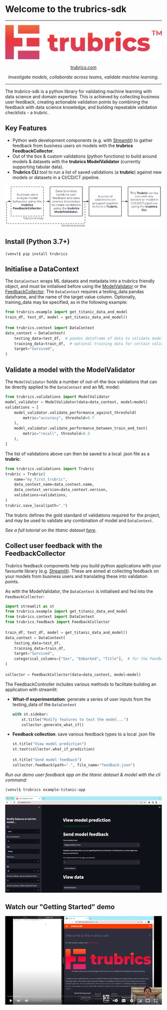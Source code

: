 # Welcome to the trubrics-sdk
-------

<center>

![logo-gradient](./assets/logo-gradient.png)

[trubrics.com](https://www.trubrics.com/home)

*Investigate models, collaborate across teams, validate machine learning.*
</center>

-------

The trubrics-sdk is a python library for validating machine learning with data science and domain expertise. This is achieved by collecting business user feedback, creating actionable validation points by combining the feedback with data science knowledge, and building repeatable validation checklists - a trubric.

## Key Features
- Python web development components (e.g. with [Streamlit](https://streamlit.io/)) to gather feedback from business users on models with the **trubrics FeedbackCollector**.
- Out of the box & custom validations (python functions) to build around models & datasets with the **trubrics ModelValidator** (currently supporting tabular data).
- **Trubrics CLI** tool to run a list of saved validations (a **trubric**) against new models or datasets in a CI/CD/CT pipeline.
<center>

![trubrics-explain](./assets/trubrics-explain.png)
</center>

## Install (Python 3.7+)
```console
(venv)$ pip install trubrics
```

## Initialise a DataContext
The `DataContext` wraps ML datasets and metadata into a trubrics friendly object, and must be initialised before using the [ModelValidator](#validate-a-model-with-the-modelvalidator) or the [FeedbackCollector](#collect-user-feedback-with-the-feedbackcollector). The `DataContext` requires a testing_data pandas dataframe, and the name of the target value column. Optionally, training_data may be specified, as in the following example:
```py
from trubrics.example import get_titanic_data_and_model
train_df, test_df, model = get_titanic_data_and_model()

from trubrics.context import DataContext
data_context = DataContext(
    testing_data=test_df,  # pandas dataframe of data to validate model on
    training_data=train_df,  # optional training data for certain validations
    target="Survived",
)
```

## Validate a model with the ModelValidator
The `ModelValidator` holds a number of out-of-the-box validations that can be directly applied to the `DataContext` and an ML model:
```py
from trubrics.validations import ModelValidator
model_validator = ModelValidator(data=data_context, model=model)
validations = [
    model_validator.validate_performance_against_threshold(
        metric="accuracy", threshold=0.7
    ),
    model_validator.validate_performance_between_train_and_test(
        metric="recall", threshold=0.3
    ),
]
```

The list of validations above can then be saved to a local .json file as a **trubric**:
```py
from trubrics.validations import Trubric
trubric = Trubric(
    name="my_first_trubric",
    data_context_name=data_context.name,
    data_context_version=data_context.version,
    validations=validations,
)
trubric.save_local(path=".")
```
The trubric defines the gold standard of validations required for the project, and may be used to validate any combination of model and `DataContext`.

*See a full tutorial on the titanic dataset [here](https://trubrics.github.io/trubrics-sdk/notebooks/titanic-demo.html)*.

## Collect user feedback with the FeedbackCollector
Trubrics feedback components help you build python applications with your favourite library (e.g. [Streamlit](https://streamlit.io/)).
These are aimed at collecting feedback on your models from business users and translating these into validation points.

As with the ModelValidator, the `DataContext` is initialised and fed into the `FeedbackCollector`:
```python
import streamlit as st
from trubrics.example import get_titanic_data_and_model
from trubrics.context import DataContext
from trubrics.feedback import FeedbackCollector

train_df, test_df, model = get_titanic_data_and_model()
data_context = DataContext(
    testing_data=test_df,
    training_data=train_df,
    target="Survived",
    categorical_columns=["Sex", "Embarked", "Title"],  # for the FeedbackCollector, categorical columns must be specified in the DataContext
)

collector = FeedbackCollector(data=data_context, model=model)
```

The FeedbackController includes various methods to facilitate building an application with streamlit:

- **What-if experimentation**: generate a series of user inputs from the testing_data of the `DataContext`
    ```python
    with st.sidebar:
        st.title("Modify features to test the model...")
        collector.generate_what_if()
    ```

- **Feedback collection**: save various feedback types to a local .json file
    ```python
    st.title("View model prediction")
    st.text(collector.what_if_prediction)

    st.title("Send model feedback")
    collector.feedback(path=".", file_name="feedback.json")
    ```

*Run our demo user feedback app on the titanic dataset & model with the cli command:*
```console
(venv)$ trubrics example-titanic-app
```
![img](assets/titanic-feedback-example.png)

## Watch our "Getting Started" demo
[![img](./assets/trubrics-demo-youtube.png)](https://www.youtube.com/watch?v=I-lUGhHss5g)
